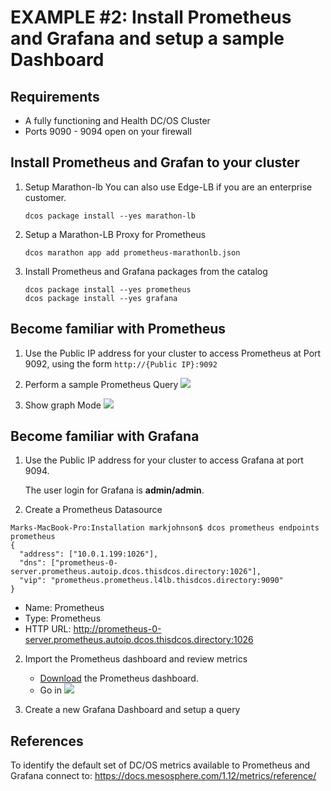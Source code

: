 # EXAMPLE #2: Install Prometheus and Grafana and setup a sample Dashboard

## Requirements
* A fully functioning and Health DC/OS Cluster
* Ports 9090 - 9094 open on your firewall

## Install Prometheus and Grafan to your cluster
1. Setup Marathon-lb
You can also use Edge-LB if you are an enterprise customer.
    ```$xslt
    dcos package install --yes marathon-lb
    ```
2. Setup a Marathon-LB Proxy for Prometheus
    ```$xslt
    dcos marathon app add prometheus-marathonlb.json
    ``` 
3. Install Prometheus and Grafana packages from the catalog
    ```$xslt
    dcos package install --yes prometheus
    dcos package install --yes grafana
    ```

## Become familiar with Prometheus
1. Use the Public IP address for your cluster to access Prometheus at Port 9092, using the form ```http://{Public IP}:9092```

2. Perform a sample Prometheus Query
    ![](https://github.com/markfjohnson/dcos112-metrics/blob/master/Installation/images/Prometheus%20Query.png?raw=true)

3. Show graph Mode
    ![](https://github.com/markfjohnson/dcos112-metrics/blob/master/Installation/images/Prometheus_graph_view.png?raw=true)

## Become familiar with Grafana
1. Use the Public IP address for your cluster to access Grafana at port 9094.

   The user login for Grafana is **admin/admin**.
   
2. Create a Prometheus Datasource
```aidl
Marks-MacBook-Pro:Installation markjohnson$ dcos prometheus endpoints prometheus
{
  "address": ["10.0.1.199:1026"],
  "dns": ["prometheus-0-server.prometheus.autoip.dcos.thisdcos.directory:1026"],
  "vip": "prometheus.prometheus.l4lb.thisdcos.directory:9090"
}
```
* Name: Prometheus
* Type: Prometheus
* HTTP URL: http://prometheus-0-server.prometheus.autoip.dcos.thisdcos.directory:1026

2. Import the Prometheus dashboard and review metrics
    * [Download](https://raw.githubusercontent.com/markfjohnson/dcos112-metrics/master/Installation/Prometheus%202.0%20Stats.json) the Prometheus dashboard.
    * Go in
![](https://github.com/markfjohnson/dcos112-metrics/blob/master/Installation/images/Prometheus%20Metrics.png?raw=true)

3. Create a new Grafana Dashboard and setup a query


## References
To identify the default set of DC/OS metrics available to Prometheus and Grafana connect to: https://docs.mesosphere.com/1.12/metrics/reference/
